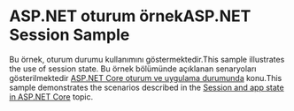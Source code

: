 # <a name="aspnet-session-sample"></a><span data-ttu-id="7fb24-101">ASP.NET oturum örnek</span><span class="sxs-lookup"><span data-stu-id="7fb24-101">ASP.NET Session Sample</span></span>

<span data-ttu-id="7fb24-102">Bu örnek, oturum durumu kullanımını göstermektedir.</span><span class="sxs-lookup"><span data-stu-id="7fb24-102">This sample illustrates the use of session state.</span></span> <span data-ttu-id="7fb24-103">Bu örnek bölümünde açıklanan senaryoları gösterilmektedir [ASP.NET Core oturum ve uygulama durumunda](https://docs.microsoft.com/aspnet/core/fundamentals/app-state) konu.</span><span class="sxs-lookup"><span data-stu-id="7fb24-103">This sample demonstrates the scenarios described in the [Session and app state in ASP.NET Core](https://docs.microsoft.com/aspnet/core/fundamentals/app-state) topic.</span></span>
